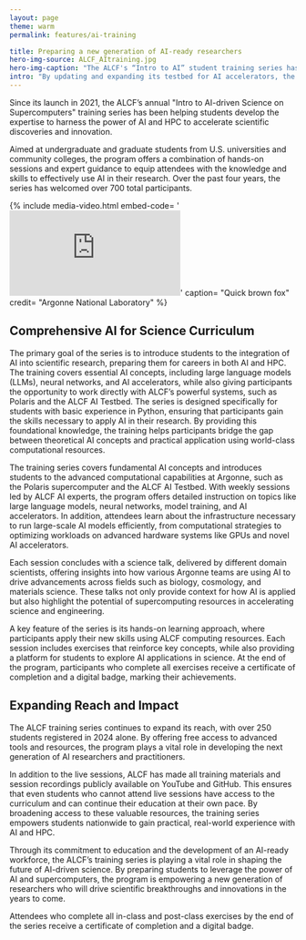 ```yaml
---
layout: page
theme: warm
permalink: features/ai-training

title: Preparing a new generation of AI-ready researchers
hero-img-source: ALCF_AItraining.jpg
hero-img-caption: "The ALCF's “Intro to AI” student training series has hosted over 700 participants from across the nation to date, helping to cultivate a new generation of AI researchers."
intro: "By updating and expanding its testbed for AI accelerators, the ALCF enables users to harness leading-edge AI technologies for efficient and impactful scientific discovery."
---
```


Since its launch in 2021, the ALCF’s annual "Intro to AI-driven Science on Supercomputers" training series has been helping students develop the expertise to harness the power of AI and HPC to accelerate scientific discoveries and innovation.

Aimed at undergraduate and graduate students from U.S. universities and community colleges, the program offers a combination of hands-on sessions and expert guidance to equip attendees with the knowledge and skills to effectively use AI in their research. Over the past four years, the series has welcomed over 700 total participants.

{% include media-video.html
   embed-code= '<iframe src="https://www.youtube.com/embed/ujPQf9zioLs?si=QkkF81fhAgM1F-MV" title="YouTube video player" frameborder="0" allow="accelerometer; autoplay; clipboard-write; encrypted-media; gyroscope; picture-in-picture; web-share" allowfullscreen></iframe>'
   caption= "Quick brown fox"
   credit= "Argonne National Laboratory"
%}

## Comprehensive AI for Science Curriculum

The primary goal of the series is to introduce students to the integration of AI into scientific research, preparing them for careers in both AI and HPC. The training covers essential AI concepts, including large language models (LLMs), neural networks, and AI accelerators, while also giving participants the opportunity to work directly with ALCF’s powerful systems, such as Polaris and the ALCF AI Testbed. The series is designed specifically for students with basic experience in Python, ensuring that participants gain the skills necessary to apply AI in their research. By providing this foundational knowledge, the training helps participants bridge the gap between theoretical AI concepts and practical application using world-class computational resources.

The training series covers fundamental AI concepts and introduces students to the advanced computational capabilities at Argonne, such as the Polaris supercomputer and the ALCF AI Testbed. With weekly sessions led by ALCF AI experts, the program offers detailed instruction on topics like large language models, neural networks, model training, and AI accelerators. In addition, attendees learn about the infrastructure necessary to run large-scale AI models efficiently, from computational strategies to optimizing workloads on advanced hardware systems like GPUs and novel AI accelerators. 

Each session concludes with a science talk, delivered by different domain scientists, offering insights into how various Argonne teams are using AI to drive advancements across fields such as biology, cosmology, and materials science. These talks not only provide context for how AI is applied but also highlight the potential of supercomputing resources in accelerating science and engineering.

A key feature of the series is its hands-on learning approach, where participants apply their new skills using ALCF computing resources. Each session includes exercises that reinforce key concepts, while also providing a platform for students to explore AI applications in science. At the end of the program, participants who complete all exercises receive a certificate of completion and a digital badge, marking their achievements. 

## Expanding Reach and Impact

The ALCF training series continues to expand its reach, with over 250 students registered in 2024 alone. By offering free access to advanced tools and resources, the program plays a vital role in developing the next generation of AI researchers and practitioners. 

In addition to the live sessions, ALCF has made all training materials and session recordings publicly available on YouTube and GitHub. This ensures that even students who cannot attend live sessions have access to the curriculum and can continue their education at their own pace. By broadening access to these valuable resources, the training series empowers students nationwide to gain practical, real-world experience with AI and HPC.

Through its commitment to education and the development of an AI-ready workforce, the ALCF’s training series is playing a vital role in shaping the future of AI-driven science. By preparing students to leverage the power of AI and supercomputers, the program is empowering a new generation of researchers who will drive scientific breakthroughs and innovations in the years to come.

Attendees who complete all in-class and post-class exercises by the end of the series receive a certificate of completion and a digital badge.
